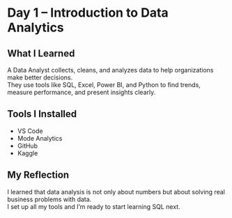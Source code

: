 # Day 1 – Introduction to Data Analytics

## What I Learned
A Data Analyst collects, cleans, and analyzes data to help organizations make better decisions.  
They use tools like SQL, Excel, Power BI, and Python to find trends, measure performance, and present insights clearly.

## Tools I Installed
- VS Code
- Mode Analytics
- GitHub
- Kaggle

## My Reflection
I learned that data analysis is not only about numbers but about solving real business problems with data.  
I set up all my tools and I’m ready to start learning SQL next.
